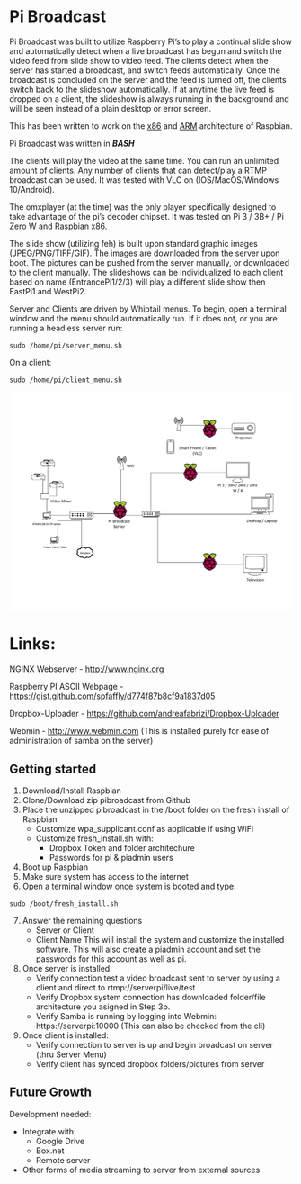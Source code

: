 
# Pi Broadcast 

Pi Broadcast was built to utilize Raspberry Pi’s to play a continual slide show and automatically detect when a live broadcast has begun and switch the video feed from slide show to video feed.  The clients detect when the server has started a broadcast, and switch feeds automatically.  Once the broadcast is concluded on the server and the feed is turned off, the clients switch back to the slideshow automatically.  If at anytime the live feed is dropped on a client, the slideshow is always running in the background and will be seen instead of a plain desktop or error screen.

This has been written to work on the [x86](https://www.raspberrypi.org/downloads/raspberry-pi-desktop/) and [ARM](https://www.raspberrypi.org/downloads/raspbian/) architecture of Raspbian.

Pi Broadcast was written in ***BASH***

The clients will play the video at the same time.  You can run an unlimited amount of clients.  Any number of clients that can detect/play a RTMP broadcast can be used.  It was tested with VLC on (IOS/MacOS/Windows 10/Android).

The omxplayer (at the time) was the only player specifically designed to take advantage of the pi’s decoder chipset.  It was tested on Pi 3 / 3B+ / Pi Zero W and Raspbian x86.

The slide show (utilizing feh) is built upon standard graphic images (JPEG/PNG/TIFF/GIF).  The images are downloaded from the server upon boot.  The pictures can be pushed from the server manually, or downloaded to the client manually.  The slideshows can be individualized to each client based on name (EntrancePi1/2/3) will play a different slide show then EastPi1 and WestPi2. 

Server and Clients are driven by Whiptail menus.  To begin, open a terminal window and the menu should automatically run.  If it does not, or you are running a headless server run:
```
sudo /home/pi/server_menu.sh
```

On a client:
```
sudo /home/pi/client_menu.sh
```



![Image description](https://github.com/grandhack/pibroadcast/blob/master/PIBroadcast.png)



# Links:
NGINX Webserver - http://www.nginx.org

Raspberry PI ASCII Webpage - https://gist.github.com/spfaffly/d774f87b8cf9a1837d05

Dropbox-Uploader - https://github.com/andreafabrizi/Dropbox-Uploader

Webmin - http://www.webmin.com (This is installed purely for ease of administration of samba on the server)

## Getting started
1. Download/Install Raspbian
2. Clone/Download zip pibroadcast from Github
3.  Place the unzipped pibroadcast in the /boot folder on the fresh install of Raspbian
    - Customize wpa_supplicant.conf as applicable if using WiFi
    - Customize fresh_install.sh with:
      * Dropbox Token and folder architechure
      * Passwords for pi & piadmin users
4. Boot up Raspbian
5. Make sure system has access to the internet
6. Open a terminal window once system is booted and type:
```
sudo /boot/fresh_install.sh
```
7.  Answer the remaining questions
    - Server or Client
    - Client Name
This will install the system and customize the installed software.  This will also create a piadmin account and set the passwords for this account as well as pi.
8.  Once server is installed:
    - Verify connection test a video broadcast sent to server by using a client and direct to rtmp://serverpi/live/test
    - Verify Dropbox system connection has downloaded folder/file architecture you asigned in Step 3b.
    - Verify Samba is running by logging into Webmin: https://serverpi:10000 (This can also be checked from the cli)
9.  Once client is installed:
    - Verify connection to server is up and begin broadcast on server (thru Server Menu)
    - Verify client has synced dropbox folders/pictures from server
    
## Future Growth
Development needed:
 - Integrate with:
   * Google Drive
   * Box.net
   * Remote server
 - Other forms of media streaming to server from external sources
